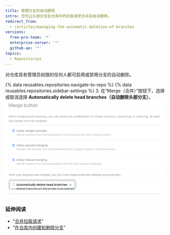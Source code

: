 ```yaml
---
title: 管理分支的自动删除
intro: 您可让头部分支在仓库中的拉取请求合并后自动删除。
redirect_from:
  - /articles/managing-the-automatic-deletion-of-branches
versions:
  free-pro-team: '*'
  enterprise-server: '*'
  github-ae: '*'
topics:
  - Repositories
---
```


对仓库具有管理员权限的任何人都可启用或禁用分支的自动删除。

{% data reusables.repositories.navigate-to-repo %}
{% data reusables.repositories.sidebar-settings %}
3. 在“Merge（合并）”按钮下，选择或取消选择 **Automatically delete head branches（自动删除头部分支）**。 ![启用或禁用分支自动删除的复选框](/assets/images/help/repository/automatically-delete-branches.png)

### 延伸阅读
- "[合并拉取请求](/articles/merging-a-pull-request)"
- “[在仓库内创建和删除分支](/articles/creating-and-deleting-branches-within-your-repository)”
